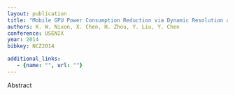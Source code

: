 ```yaml
---
layout: publication
title: "Mobile GPU Power Consumption Reduction via Dynamic Resolution and Frame Rate Scaling"
authors: K. W. Nixon, X. Chen, H. Zhou, Y. Liu, Y. Chen
conference: USENIX
year: 2014
bibkey: NCZ2014

additional_links:
   - {name: "", url: ""}
---
```

Abstract
